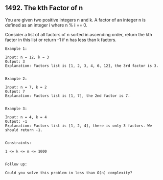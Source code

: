 ## 1492. The kth Factor of n
You are given two positive integers n and k. A factor of an integer n is defined as an integer i where n % i == 0.

Consider a list of all factors of n sorted in ascending order, return the kth factor in this list or return -1 if n has less than k factors.

 
```
Example 1:

Input: n = 12, k = 3
Output: 3
Explanation: Factors list is [1, 2, 3, 4, 6, 12], the 3rd factor is 3.


Example 2:

Input: n = 7, k = 2
Output: 7
Explanation: Factors list is [1, 7], the 2nd factor is 7.


Example 3:

Input: n = 4, k = 4
Output: -1
Explanation: Factors list is [1, 2, 4], there is only 3 factors. We should return -1.
 

Constraints:

1 <= k <= n <= 1000
 

Follow up:

Could you solve this problem in less than O(n) complexity?
```